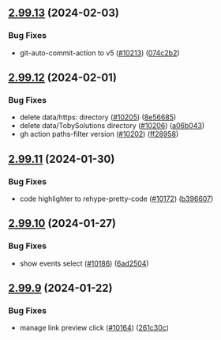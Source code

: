 ## [2.99.13](https://github.com/EddieHubCommunity/BioDrop/compare/v2.99.12...v2.99.13) (2024-02-03)


### Bug Fixes

* git-auto-commit-action to v5 ([#10213](https://github.com/EddieHubCommunity/BioDrop/issues/10213)) ([074c2b2](https://github.com/EddieHubCommunity/BioDrop/commit/074c2b20e963fdd5041e0d168316ef4c4989b027))



## [2.99.12](https://github.com/EddieHubCommunity/BioDrop/compare/v2.99.11...v2.99.12) (2024-02-01)


### Bug Fixes

* delete data/https: directory ([#10205](https://github.com/EddieHubCommunity/BioDrop/issues/10205)) ([8e56685](https://github.com/EddieHubCommunity/BioDrop/commit/8e5668594c051e896150a34d131663eea2801f9f))
* delete data/TobySolutions directory ([#10206](https://github.com/EddieHubCommunity/BioDrop/issues/10206)) ([a06b043](https://github.com/EddieHubCommunity/BioDrop/commit/a06b043b875968b8eb4be6d8f9ece61f042ace8b))
* gh action paths-filter version ([#10202](https://github.com/EddieHubCommunity/BioDrop/issues/10202)) ([ff28958](https://github.com/EddieHubCommunity/BioDrop/commit/ff28958b125bd25b5466f6663d40d5360796a61b))



## [2.99.11](https://github.com/EddieHubCommunity/BioDrop/compare/v2.99.10...v2.99.11) (2024-01-30)


### Bug Fixes

* code highlighter to rehype-pretty-code ([#10172](https://github.com/EddieHubCommunity/BioDrop/issues/10172)) ([b396607](https://github.com/EddieHubCommunity/BioDrop/commit/b396607d83110bb19a632ca68c1ccccc98483faa))



## [2.99.10](https://github.com/EddieHubCommunity/BioDrop/compare/v2.99.9...v2.99.10) (2024-01-27)


### Bug Fixes

* show events select ([#10186](https://github.com/EddieHubCommunity/BioDrop/issues/10186)) ([6ad2504](https://github.com/EddieHubCommunity/BioDrop/commit/6ad250452f32a0cb801b3f39f2c4ab8d4fc8cc0a))



## [2.99.9](https://github.com/EddieHubCommunity/BioDrop/compare/v2.99.8...v2.99.9) (2024-01-22)


### Bug Fixes

* manage link preview click ([#10164](https://github.com/EddieHubCommunity/BioDrop/issues/10164)) ([261c30c](https://github.com/EddieHubCommunity/BioDrop/commit/261c30c367ecd5d91042385dd58524357eb65c20))



